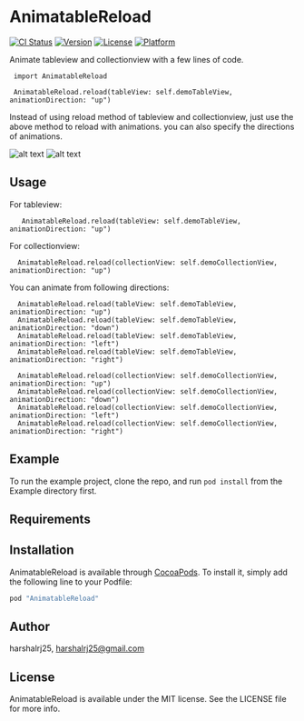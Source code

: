 # AnimatableReload

[![CI Status](http://img.shields.io/travis/harshalrj25/AnimatableReload.svg?style=flat)](https://travis-ci.org/harshalrj25/AnimatableReload)
[![Version](https://img.shields.io/cocoapods/v/AnimatableReload.svg?style=flat)](http://cocoapods.org/pods/AnimatableReload)
[![License](https://img.shields.io/cocoapods/l/AnimatableReload.svg?style=flat)](http://cocoapods.org/pods/AnimatableReload)
[![Platform](https://img.shields.io/cocoapods/p/AnimatableReload.svg?style=flat)](http://cocoapods.org/pods/AnimatableReload)

Animate tableview and collectionview with a few lines of code.

     import AnimatableReload

     AnimatableReload.reload(tableView: self.demoTableView, animationDirection: "up")
     
 Instead of using reload method of tableview and collectionview, just use the above method to reload with animations.
 you can also specify the directions of animations.    

![alt text](https://github.com/harshalrj25/AnimatableReload/blob/master/tableview.gif "TableView")
![alt text](https://github.com/harshalrj25/AnimatableReload/blob/master/collectionview.gif "CollectionView")



## Usage
 For tableview:
       
       AnimatableReload.reload(tableView: self.demoTableView, animationDirection: "up")

 For collectionview:
      
      AnimatableReload.reload(collectionView: self.demoCollectionView, animationDirection: "up")

 
 You can animate from following directions: 
 
      AnimatableReload.reload(tableView: self.demoTableView, animationDirection: "up")
      AnimatableReload.reload(tableView: self.demoTableView, animationDirection: "down")
      AnimatableReload.reload(tableView: self.demoTableView, animationDirection: "left")
      AnimatableReload.reload(tableView: self.demoTableView, animationDirection: "right")
            
      AnimatableReload.reload(collectionView: self.demoCollectionView, animationDirection: "up")
      AnimatableReload.reload(collectionView: self.demoCollectionView, animationDirection: "down")
      AnimatableReload.reload(collectionView: self.demoCollectionView, animationDirection: "left")
      AnimatableReload.reload(collectionView: self.demoCollectionView, animationDirection: "right")

## Example

To run the example project, clone the repo, and run `pod install` from the Example directory first.

## Requirements

## Installation

AnimatableReload is available through [CocoaPods](http://cocoapods.org). To install
it, simply add the following line to your Podfile:

```ruby
pod "AnimatableReload"
```

## Author

harshalrj25, harshalrj25@gmail.com

## License

AnimatableReload is available under the MIT license. See the LICENSE file for more info.
